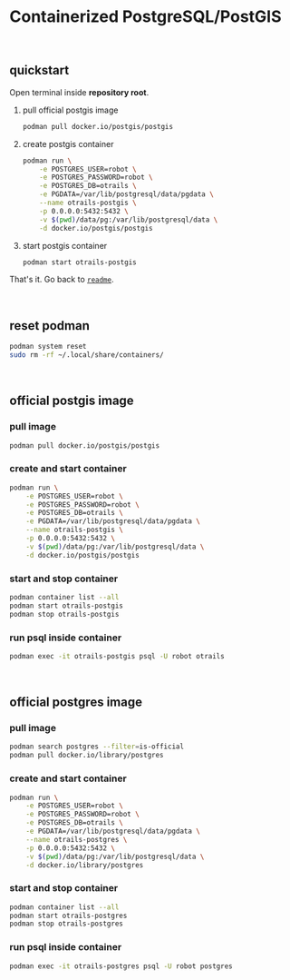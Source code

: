 # Containerized PostgreSQL/PostGIS

<br />




## quickstart

Open terminal inside **repository root**.

1) pull official postgis image
    ```bash
    podman pull docker.io/postgis/postgis
    ```
2) create postgis container
    ```bash
    podman run \
        -e POSTGRES_USER=robot \
        -e POSTGRES_PASSWORD=robot \
        -e POSTGRES_DB=otrails \
        -e PGDATA=/var/lib/postgresql/data/pgdata \
        --name otrails-postgis \
        -p 0.0.0.0:5432:5432 \
        -v $(pwd)/data/pg:/var/lib/postgresql/data \
        -d docker.io/postgis/postgis
    ```
3) start postgis container
    ```bash
    podman start otrails-postgis
    ```

That's it. Go back to [`readme`](../README.md).

<br />




## reset podman
```bash
podman system reset
sudo rm -rf ~/.local/share/containers/
```

<br />




## official postgis image

### pull image
```bash
podman pull docker.io/postgis/postgis
```

### create and start container
```bash
podman run \
    -e POSTGRES_USER=robot \
    -e POSTGRES_PASSWORD=robot \
    -e POSTGRES_DB=otrails \
    -e PGDATA=/var/lib/postgresql/data/pgdata \
    --name otrails-postgis \
    -p 0.0.0.0:5432:5432 \
    -v $(pwd)/data/pg:/var/lib/postgresql/data \
    -d docker.io/postgis/postgis
```

### start and stop container
```bash
podman container list --all
podman start otrails-postgis
podman stop otrails-postgis
```

### run psql inside container
```bash
podman exec -it otrails-postgis psql -U robot otrails
```

<br />




## official postgres image

### pull image
```bash
podman search postgres --filter=is-official
podman pull docker.io/library/postgres
```

### create and start container
```bash
podman run \
    -e POSTGRES_USER=robot \
    -e POSTGRES_PASSWORD=robot \
    -e POSTGRES_DB=otrails \
    -e PGDATA=/var/lib/postgresql/data/pgdata \
    --name otrails-postgres \
    -p 0.0.0.0:5432:5432 \
    -v $(pwd)/data/pg:/var/lib/postgresql/data \
    -d docker.io/library/postgres
```

### start and stop container
```bash
podman container list --all
podman start otrails-postgres
podman stop otrails-postgres
```

### run psql inside container
```bash
podman exec -it otrails-postgres psql -U robot postgres
```
